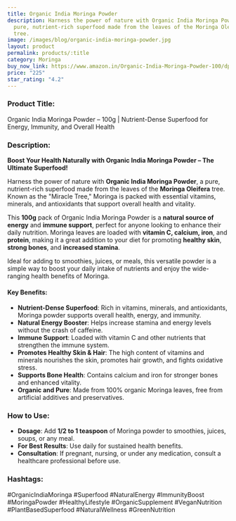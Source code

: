 ```yaml
---
title: Organic India Moringa Powder
description: Harness the power of nature with Organic India Moringa Powder, a
  pure, nutrient-rich superfood made from the leaves of the Moringa Oleifera
  tree.
image: /images/blog/organic-india-moringa-powder.jpg
layout: product
permalink: products/:title
category: Moringa
buy_now_link: https://www.amazon.in/Organic-India-Moringa-Powder-100/dp/B01JCFDX4S/ref=sr_1_2_sspa?crid=JPSHXC1IUKVG&tag=m0150-21
price: "225"
star_rating: "4.2"
---
```

### Product Title:
Organic India Moringa Powder – 100g | Nutrient-Dense Superfood for Energy, Immunity, and Overall Health

### Description:

**Boost Your Health Naturally with Organic India Moringa Powder – The Ultimate Superfood!**

Harness the power of nature with **Organic India Moringa Powder**, a pure, nutrient-rich superfood made from the leaves of the **Moringa Oleifera** tree. Known as the "Miracle Tree," Moringa is packed with essential vitamins, minerals, and antioxidants that support overall health and vitality. 

This **100g** pack of Organic India Moringa Powder is a **natural source of energy** and **immune support**, perfect for anyone looking to enhance their daily nutrition. Moringa leaves are loaded with **vitamin C, calcium, iron**, and **protein**, making it a great addition to your diet for promoting **healthy skin**, **strong bones**, and **increased stamina**.

Ideal for adding to smoothies, juices, or meals, this versatile powder is a simple way to boost your daily intake of nutrients and enjoy the wide-ranging health benefits of Moringa.

#### **Key Benefits:**
- **Nutrient-Dense Superfood**: Rich in vitamins, minerals, and antioxidants, Moringa powder supports overall health, energy, and immunity.
- **Natural Energy Booster**: Helps increase stamina and energy levels without the crash of caffeine.
- **Immune Support**: Loaded with vitamin C and other nutrients that strengthen the immune system.
- **Promotes Healthy Skin & Hair**: The high content of vitamins and minerals nourishes the skin, promotes hair growth, and fights oxidative stress.
- **Supports Bone Health**: Contains calcium and iron for stronger bones and enhanced vitality.
- **Organic and Pure**: Made from 100% organic Moringa leaves, free from artificial additives and preservatives.

### **How to Use:**

- **Dosage**: Add **1/2 to 1 teaspoon** of Moringa powder to smoothies, juices, soups, or any meal.
- **For Best Results**: Use daily for sustained health benefits.
- **Consultation**: If pregnant, nursing, or under any medication, consult a healthcare professional before use.

### **Hashtags:**

#OrganicIndiaMoringa #Superfood #NaturalEnergy #ImmunityBoost #MoringaPowder #HealthyLifestyle #OrganicSupplement #VeganNutrition #PlantBasedSuperfood #NaturalWellness #GreenNutrition
